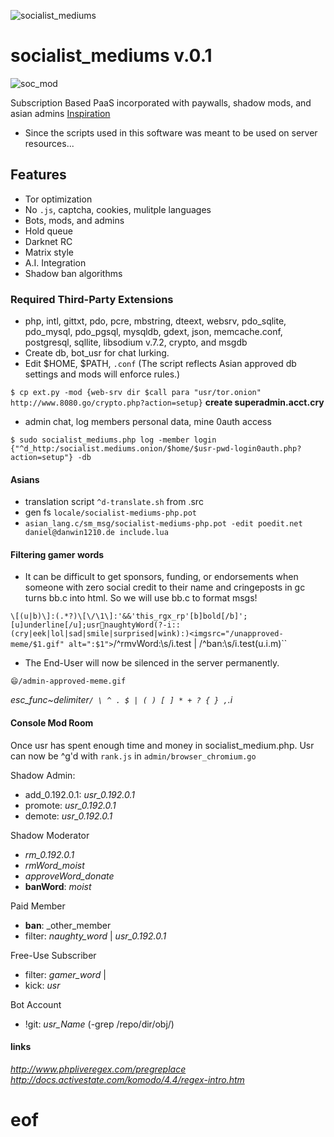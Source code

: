 ![socialist_mediums](https://github.com/TheProdigyLeague/-_-/assets/30985576/3da997a0-a9b4-40cc-b78f-b593a8913bce)


# socialist_mediums v.0.1

![soc_mod](https://github.com/TheProdigyLeague/-_-/assets/30985576/16926f9d-7742-4654-8a8e-5ef7600302a5)

Subscription Based PaaS incorporated with paywalls, shadow mods, and asian admins
[Inspiration](https://github.com/virtualghetto/lechat)
* Since the scripts used in this software was meant to be used on server resources...

## Features

* Tor optimization
* No `.js`, captcha, cookies, mulitple languages
* Bots, mods, and admins
* Hold queue
* Darknet RC
* Matrix style
* A.I. Integration
* Shadow ban algorithms

### Required Third-Party Extensions

* php, intl, gittxt, pdo, pcre, mbstring, dteext, websrv, pdo_sqlite, pdo_mysql, pdo_pgsql, mysqldb, gdext, json, memcache.conf, postgresql, sqllite, libsodium v.7.2, crypto, and msgdb
* Create db, bot_usr for chat lurking.
* Edit $HOME, $PATH, `.conf` (The script reflects Asian approved db settings and mods will enforce rules.)

`$ cp ext.py -mod {web-srv dir $call para "usr/tor.onion" http://www.8080.go/crypto.php?action=setup}`
**create superadmin.acct.cry**

* admin chat, log members personal data, mine 0auth access

`$ sudo socialist_mediums.php log -member login {"^d_http:/socialist.mediums.onion/$home/$usr-pwd-login0auth.php?action=setup"} -db`

#### Asians

* translation script `^d-translate.sh` from .src
* gen fs `locale/socialist-mediums-php.pot`
* `asian_lang.c/sm_msg/socialist-mediums-php.pot -edit poedit.net daniel@danwin1210.de include.lua`

#### Filtering gamer words

* It can be difficult to get sponsors, funding, or endorsements when someone with zero social credit to their name and cringeposts in gc turns bb.c into html. So we will use bb.c to format msgs!

`\[(u|b)\]:(.*?)\[\/\1\]:'&&'this_rgx_rp'[b]bold[/b]';[u]underline[/u];usr🚩naughtyWord(?-i::(cry|eek|lol|sad|smile|surprised|wink):)<imgsrc="/unapproved-meme/$1.gif" alt=":$1">`/^rmvWord:\s/i.test | /^ban:\s/i.test(u.i.m)``

* The End-User will now be silenced in the server permanently.

`😄/admin-approved-meme.gif`

*esc_func~delimiter`/ \ ^ . $ | ( ) [ ] * + ? { } ,`.i*

#### Console Mod Room

Once usr has spent enough time and money in socialist_medium.php. Usr can now be ^g'd with `rank.js` in `admin/browser_chromium.go`

Shadow Admin:

* add_0.192.0.1: _usr_0.192.0.1_
* promote: _usr_0.192.0.1_
* demote: _usr_0.192.0.1_

Shadow Moderator

* _rm_0.192.0.1_
* _rmWord_moist_
* _approveWord_donate_
* **banWord**: _moist_

Paid Member

* **ban**: _other_member
* filter: _naughty_word_ | _usr_0.192.0.1_

Free-Use Subscriber

* filter: _gamer_word_ |
* kick: _usr_

Bot Account

* !git: _usr_Name_ (-grep /repo/dir/obj/)

#### links

*http://www.phpliveregex.com/pregreplace*
*http://docs.activestate.com/komodo/4.4/regex-intro.htm*

# eof
